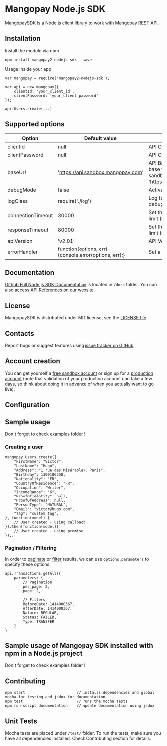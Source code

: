 Mangopay Node.js SDK
=================================================
MangopaySDK is a Node.js client library to work with [Mangopay REST API](http://docs.mangopay.com/api-references/).


Installation
-------------------------------------------------
Install the module via npm

    npm install mangopay2-nodejs-sdk --save

Usage inside your app

    var mangopay = require('mangopay2-nodejs-sdk');
    
    var api = new mangopay({
        clientId: 'your_client_id',
        clientPassword: 'your_client_password'
    });
    
    api.Users.create(...)
    
Supported options
-------------------------------------------------
| Option    | Default value | Description |
| --------  | -----------   | ----------- |
|clientId   |null      | API Client Id|
|clientPassword|null| API Client Password|
|baseUrl|'https://api.sandbox.mangopay.com'| API Base URL. The fault base value points to sandbox. Production is 'https://api.mangopay.com'|
|debugMode|false| Active debugging|
|logClass|require('./log')|Log function to be used for debug|
|connectionTimeout|30000|Set the connection timeout limit (in milliseconds)|
|responseTimeout|80000|Set the response timeout limit (in milliseconds)|
|apiVersion|'v2.01'|API Version|
|errorHandler|function(options, err) {console.error(options, err);}|Set a custom error handler
    
Documentation
-------------------------------------------------
[Github Full Node.js SDK Documentation](docs/README.md) is located in ``/docs`` folder. 
You can also access [API References on our website](https://docs.mangopay.com/api-references/).

License
-------------------------------------------------
MangopaySDK is distributed under MIT license, see the [LICENSE file](LICENSE).

Contacts
-------------------------------------------------
Report bugs or suggest features using
[issue tracker on GitHub](https://github.com/Mangopay/mangopay2-nodejs-sdk/issues).

Account creation
-------------------------------------------------
You can get yourself a [free sandbox account](https://www.mangopay.com/signup/create-sandbox/) or sign up for a 
[production account](https://www.mangopay.com/signup/submit-your-app/go-live/) (note that validation of your production 
account can take a few days, so think about doing it in advance of when you actually want to go live).


Configuration
-------------------------------------------------


Sample usage
-------------------------------------------------
Don't forget to check examples folder !
    
### Creating a user

    mangopay.Users.create({
        "FirstName": "Victor",
        "LastName": "Hugo",
        "Address": "1 rue des Misérables, Paris",
        "Birthday": 1300186358, 
        "Nationality": "FR",
        "CountryOfResidence": "FR",
        "Occupation": "Writer", 
        "IncomeRange": "6", 
        "ProofOfIdentity": null,
        "ProofOfAddress": null, 
        "PersonType": "NATURAL", 
        "Email": "victor@hugo.com", 
        "Tag": "custom tag",
    }, function(model) {
        // User created - using callback
    }).then(function(model){ 
        // User created - using promise
    });;
    
### Pagination / Filtering
In order to [paginate](https://docs.mangopay.com/api-references/pagination/) or [filter](https://docs.mangopay.com/api-references/sort-lists/) results,
we can use ``options.parameters`` to specify these options:

    api.Transactions.getAll({
        parameters: {
            // Pagination
            per_page: 2,
            page: 2,
            
            // Filters
            BeforeDate: 1414000367,
            AfterDate: 1414000367,
            Nature: REGULAR,
            Status: FAILED,
            Type: TRANSFER
        }
    }


Sample usage of Mangopay SDK installed with npm in a Node.js project
-------------------------------------------------
Don't forget to check examples folder !

Contributing
-------------------------------------------------
    npm start                       // installs dependencies and global mocha for testing and jsdox for documentation
    npm test                        // runs the mocha tests
    npm run-script documentation    // update documentation using jsdox
    
Unit Tests
-------------------------------------------------
Mocha tests are placed under ``/test/`` folder. To run the tests, make sure you have all dependencies installed.
Check Contributing section for details.